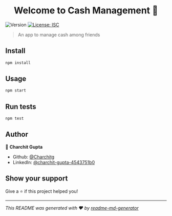 <h1 align="center">Welcome to Cash Management 👋</h1>
<p>
  <img alt="Version" src="https://img.shields.io/badge/version-1.0.0-blue.svg?cacheSeconds=2592000" />
  <a href="#" target="_blank">
    <img alt="License: ISC" src="https://img.shields.io/badge/License-ISC-yellow.svg" />
  </a>
</p>

> An app to manage cash among friends

## Install

```sh
npm install
```

## Usage

```sh
npm start
```

## Run tests

```sh
npm test
```

## Author

👤 **Charchit Gupta**

* Github: [@Charchitg](https://github.com/Charchitg)
* LinkedIn: [@charchit-gupta-4543751b0](https://linkedin.com/in/charchit-gupta-4543751b0)

## Show your support

Give a ⭐️ if this project helped you!

***
_This README was generated with ❤️ by [readme-md-generator](https://github.com/kefranabg/readme-md-generator)_